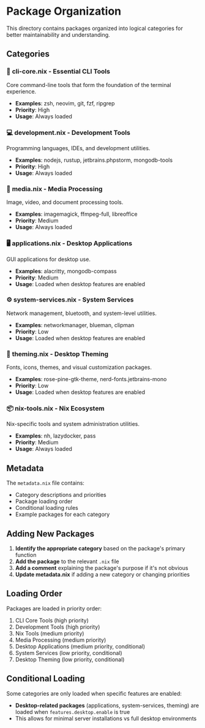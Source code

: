 # Package Organization

This directory contains packages organized into logical categories for better maintainability and understanding.

## Categories

### 🔧 **cli-core.nix** - Essential CLI Tools
Core command-line tools that form the foundation of the terminal experience.
- **Examples**: zsh, neovim, git, fzf, ripgrep
- **Priority**: High
- **Usage**: Always loaded

### 💻 **development.nix** - Development Tools  
Programming languages, IDEs, and development utilities.
- **Examples**: nodejs, rustup, jetbrains.phpstorm, mongodb-tools
- **Priority**: High
- **Usage**: Always loaded

### 🎨 **media.nix** - Media Processing
Image, video, and document processing tools.
- **Examples**: imagemagick, ffmpeg-full, libreoffice
- **Priority**: Medium
- **Usage**: Always loaded

### 🖥️ **applications.nix** - Desktop Applications
GUI applications for desktop use.
- **Examples**: alacritty, mongodb-compass
- **Priority**: Medium
- **Usage**: Loaded when desktop features are enabled

### ⚙️ **system-services.nix** - System Services
Network management, bluetooth, and system-level utilities.
- **Examples**: networkmanager, blueman, clipman
- **Priority**: Low
- **Usage**: Loaded when desktop features are enabled

### 🎨 **theming.nix** - Desktop Theming
Fonts, icons, themes, and visual customization packages.
- **Examples**: rose-pine-gtk-theme, nerd-fonts.jetbrains-mono
- **Priority**: Low
- **Usage**: Loaded when desktop features are enabled

### 📦 **nix-tools.nix** - Nix Ecosystem
Nix-specific tools and system administration utilities.
- **Examples**: nh, lazydocker, pass
- **Priority**: Medium
- **Usage**: Always loaded

## Metadata

The `metadata.nix` file contains:
- Category descriptions and priorities
- Package loading order
- Conditional loading rules
- Example packages for each category

## Adding New Packages

1. **Identify the appropriate category** based on the package's primary function
2. **Add the package** to the relevant `.nix` file
3. **Add a comment** explaining the package's purpose if it's not obvious
4. **Update metadata.nix** if adding a new category or changing priorities

## Loading Order

Packages are loaded in priority order:
1. CLI Core Tools (high priority)
2. Development Tools (high priority)  
3. Nix Tools (medium priority)
4. Media Processing (medium priority)
5. Desktop Applications (medium priority, conditional)
6. System Services (low priority, conditional)
7. Desktop Theming (low priority, conditional)

## Conditional Loading

Some categories are only loaded when specific features are enabled:
- **Desktop-related packages** (applications, system-services, theming) are loaded when `features.desktop.enable` is true
- This allows for minimal server installations vs full desktop environments